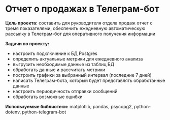 # Отчет о продажах в Телеграм-бот

**Цель проекта:** 
составить для руководителя отдела продаж отчет с тремя показателями, обеспечить ежедневную автоматическую рассылку в Телеграм-бот для оперативного получения информации

**Задачи по проекту:** 
- настроить подключение к БД Postgres
- определить актуальные метрики для ежедневного анализа
- выгрузить необходимые данные из таблиц БД
- обработать данные и рассчитать метрики
- построить графики за выбранный интервал (последние 7 дней)
- написать Телеграм-бота, который будет представлять обработанные данные
- настроить периодичность отправки сообщений
- обработать возможные ошибки

**Используемые библиотеки:**
matplotlib, pandas, psycopg2, python-dotenv, python-telegram-bot
